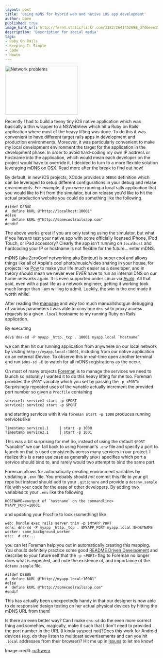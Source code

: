 ```yaml
---
layout: post
title: 'Using mDNS for hybrid web and native iOS app development'
author: Dave
published: true
image_hint_url: http://farm4.staticflickr.com/3182/2641452698_d7d6eee15e_m.jpg
description: 'Description for social media'
tags:
- Ruby On Rails
- Keeping It Simple
- Code
- Howto
---
```

<a href="http://www.flickr.com/photos/rothwerx/2641452698/" title="Network problems by Jeremiah Ro, on Flickr">
  <img src="http://farm4.staticflickr.com/3182/2641452698_d7d6eee15e_m.jpg" width="240" height="160" alt="Network problems" class="header">
</a>

Recently I had to build a teeny tiny iOS native application which was basically
a thin wrapper to a NSWebView which hit a Ruby on Rails application where most
of the heavy lifting was done.  To do this it was convenient to have different
target rails apps in development and production environments.  Moreover, it was
particularly convenient to make my local development environment the target for
the application in the development phase.  In order to avoid hard-coding my own
IP address or hostname into the application, which would mean each developer on
the project would have to override it, I decided to turn to a more flexible
solution leveraging mDNS on OSX.  Read more after the break to find out how!

<!-- -**-END-**- -->

By default, in new iOS projects, XCode provides a `DEBUG` definition which can
be leveraged to setup different configurations in your debug and relase
environments.  For example, if you were running a local rails application that
you would like to hit from the simulator, but on release you'd like to hit the
actual production website you could do something like the following.

    #ifdef DEBUG
    #  define kURL @"http://localhost:10001"
    #else
    #  define kURL @"http://somecoolrailsapp.com"
    #endif

The above works great if you are only testing using the simulator, but what if
you have to test your native app with some officially licensed iPhone, iPod
Touch, or iPad accessory?  Clearly the app isn't running on `localhost` and
hardcoding your IP or hostname is not flexible for the future... enter mDNS.

mDNS (aka ZeroConf networking aka Bonjour) is super cool and allows things like
all of Apple's cool photo/music/video sharing in your house, for projects like
[Pow](http://pow.cx/) to make your life much easier as a developer, and in
theory should mean we never ever _EVER_ have to run an internal DNS on our home
networks again.  It is even supported under Linux via
[Avahi](http://avahi.org/).  All that said, even with a past life as a network
engineer, getting it working took much longer than I am willing to admit.
Luckily, the win in the end made it worth while!

After reading the
[manpage](https://developer.apple.com/library/mac/#documentation/Darwin/Reference/Manpages/man1/dns-sd.1.html)
and _way_ too much manual/shotgun debugging of various parameters I was able to
convince `dns-sd` to proxy access requests to a given `.local` hostname to my
running Ruby on Rails application.

By executing

    dev$ dns-sd -P myapp _http._tcp . 10001 myapp.local `hostname`

we can then hit our running application from anywhere on our local network by
visiting `http://myapp.local:10001`, including from our native application on an
external iDevice.  To observe this in real-time open another terminal and run
`$dns-sd -B` to watch for all mDNS registrations as the occur.

On most of many projects [Foreman](https://github.com/ddollar/foreman) is to
manage the services we need to launch so naturally I wanted it to do this heavy
lifting for me too.  Foreman provides the `$PORT` variable which you set by
passing the `-p <PORT>` Surprisingly repeated uses of the variable actually
increment the provided port number so given a `Procfile` containing

    service1: service1 start -p $PORT
    service2: service2 start -p $PORT

and starting services with it via `foreman start -p 1000` produces running services like

    Timestamp service1.1     | start -p 1000
    Timestamp service2.1     | start -p 1001

This was a bit surprising for me! So, instead of using the default `$PORT`
"variable" we can fall back to using Foreman's `.env` file and specify a port to
launch on that is used consistently across many services in our project.  I
realize this is a rare use case as generally `$PORT` specifies which port a
service should bind to, and rarely would two attempt to bind the same port.

Foreman allows for automatically creating environment variables by updating a
`.env` file. You probably should _not_ commit this file to your git repo but
instead should add to your `.gitignore` and provide a `dotenv.sample` file with
your code for the ease of other developers.  By adding two variables to your
`.env` like the following

    HOSTNAME=<output of `hostname` on the commandline>
    MYAPP_PORT=10001

and updating your Procfile to look (something) like

    web: bundle exec rails server thin -p $MYAPP_PORT
    mdns: dns-sd -P myapp _http._tcp . $MYAPP_PORT myapp.local $HOSTNAME
    worker: some_background_worker
    etc:  # etc...

you can let Foreman help you out in automatically creating this mapping.  You
should definitely practice some good [README Driven Development](http://tom.preston-werner.com/2010/08/23/readme-driven-development.html)
and describe to your future self that the `-p <PORT>` flag to Foreman no longer
does what is expected, and note the existence of, and importance of the
`dotenv.sample` file.

    #ifdef DEBUG
    #  define kURL @"http://myapp.local:10001"
    #else
    #  define kURL @"http://somecoolrailsapp.com"
    #endif

This has actually been unexpectedly handy in that our designer is now able to do
responsive design testing on her actual physical devices by hitting the mDNS URL
from them!

Is there an even better way?  Can I make `dns-sd` do the even more correct thing
and somehow, magically, make it such that I don't need to provided the port
number in the URL (I kinda suspect not)?Does this work for Android devices (e.g.
do they listen to multicast advertisements and can you hit `.local` addresses
from their browser)?  Hit me up in
[Issues](https://github.com/daveworth/daveworth.github.com/issues) to let me know!

Image credit: [rothwerx](http://www.flickr.com/photos/rothwerx/2641452698/)
